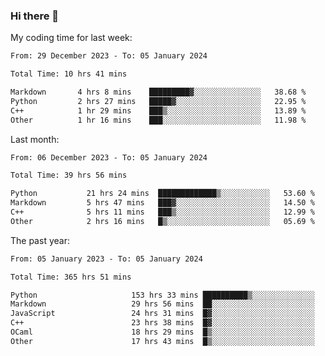 ### Hi there 👋

My coding time for last week:

<!--START_SECTION:week-->

```txt
From: 29 December 2023 - To: 05 January 2024

Total Time: 10 hrs 41 mins

Markdown       4 hrs 8 mins    █████████▓░░░░░░░░░░░░░░░   38.68 %
Python         2 hrs 27 mins   █████▓░░░░░░░░░░░░░░░░░░░   22.95 %
C++            1 hr 29 mins    ███▒░░░░░░░░░░░░░░░░░░░░░   13.89 %
Other          1 hr 16 mins    ███░░░░░░░░░░░░░░░░░░░░░░   11.98 %
```

<!--END_SECTION:week-->

Last month:

<!--START_SECTION:month-->

```txt
From: 06 December 2023 - To: 05 January 2024

Total Time: 39 hrs 56 mins

Python           21 hrs 24 mins  █████████████▒░░░░░░░░░░░   53.60 %
Markdown         5 hrs 47 mins   ███▓░░░░░░░░░░░░░░░░░░░░░   14.50 %
C++              5 hrs 11 mins   ███▒░░░░░░░░░░░░░░░░░░░░░   12.99 %
Other            2 hrs 16 mins   █▒░░░░░░░░░░░░░░░░░░░░░░░   05.69 %
```

<!--END_SECTION:month-->

The past year:

<!--START_SECTION:year-->

```txt
From: 05 January 2023 - To: 05 January 2024

Total Time: 365 hrs 51 mins

Python                     153 hrs 33 mins ██████████▒░░░░░░░░░░░░░░   41.97 %
Markdown                   29 hrs 56 mins  ██░░░░░░░░░░░░░░░░░░░░░░░   08.18 %
JavaScript                 24 hrs 31 mins  █▓░░░░░░░░░░░░░░░░░░░░░░░   06.70 %
C++                        23 hrs 38 mins  █▓░░░░░░░░░░░░░░░░░░░░░░░   06.46 %
OCaml                      18 hrs 29 mins  █▒░░░░░░░░░░░░░░░░░░░░░░░   05.06 %
Other                      17 hrs 43 mins  █▒░░░░░░░░░░░░░░░░░░░░░░░   04.85 %
```

<!--END_SECTION:year-->
